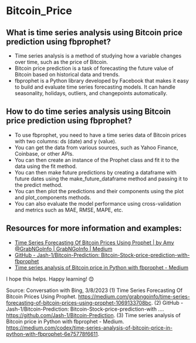 # Bitcoin_Price

## What is time series analysis using Bitcoin price prediction using fbprophet?

- Time series analysis is a method of studying how a variable changes over time, such as the price of Bitcoin.
- Bitcoin price prediction is a task of forecasting the future value of Bitcoin based on historical data and trends.
- fbprophet is a Python library developed by Facebook that makes it easy to build and evaluate time series forecasting models. It can handle seasonality, holidays, outliers, and changepoints automatically.

## How to do time series analysis using Bitcoin price prediction using fbprophet?

- To use fbprophet, you need to have a time series data of Bitcoin prices with two columns: ds (date) and y (value).
- You can get the data from various sources, such as Yahoo Finance, Coinbase, or other APIs.
- You can then create an instance of the Prophet class and fit it to the data using the fit method.
- You can then make future predictions by creating a dataframe with future dates using the make_future_dataframe method and passing it to the predict method.
- You can then plot the predictions and their components using the plot and plot_components methods.
- You can also evaluate the model performance using cross-validation and metrics such as MAE, RMSE, MAPE, etc.

## Resources for more information and examples:

- [Time Series Forecasting Of Bitcoin Prices Using Prophet | by Amy @GrabNGoInfo | GrabNGoInfo | Medium](https://medium.com/grabngoinfo/time-series-forecasting-of-bitcoin-prices-using-prophet-1069133708bc)
- [GitHub - Jash-1/Bitcoin-Prediction: Bitcoin-Stock-price-prediction-with-fbprophet](https://github.com/Jash-1/Bitcoin-Prediction)
- [Time series analysis of Bitcoin price in Python with fbprophet - Medium](https://medium.com/codex/time-series-analysis-of-bitcoin-price-in-python-with-fbprophet-6e75778f6611)

I hope this helps. Happy learning! 😊

Source: Conversation with Bing, 3/8/2023
(1) Time Series Forecasting Of Bitcoin Prices Using Prophet. https://medium.com/grabngoinfo/time-series-forecasting-of-bitcoin-prices-using-prophet-1069133708bc.
(2) GitHub - Jash-1/Bitcoin-Prediction: Bitcoin-Stock-price-prediction-with .... https://github.com/Jash-1/Bitcoin-Prediction.
(3) Time series analysis of Bitcoin price in Python with fbprophet - Medium. https://medium.com/codex/time-series-analysis-of-bitcoin-price-in-python-with-fbprophet-6e75778f6611.
